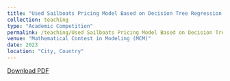 ```yaml
---
title: "Used Sailboats Pricing Model Based on Decision Tree Regression with AdaBoost"
collection: teaching
type: "Academic Competition"
permalink: /teaching/Used Sailboats Pricing Model Based on Decision Tree Regression with AdaBoost
venue: "Mathematical Contest in Modeling (MCM)"
date: 2023
location: "City, Country"
---
```


[Download PDF](http://ShangrunLu.github.io/files/美赛2330197paper.pdf)
